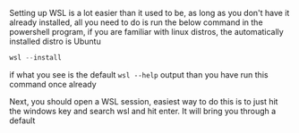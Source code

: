 Setting up WSL is a lot easier than it used to be, as long as you don't have it already installed, all you need to do is run the below command in the powershell program, if you are familiar with linux distros, the automatically installed distro is Ubuntu
```PowerShell
wsl --install
```
if what you see is the default `wsl --help` output than you have run this command once already

Next, you should open a WSL session, easiest way to do this is to just hit the windows key and search wsl and hit enter. It will bring you through a default 